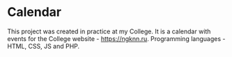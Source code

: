 # Calendar
This project was created in practice at my College. It is a calendar with events for the College website - https://ngknn.ru. Programming languages - HTML, CSS, JS and PHP. 
